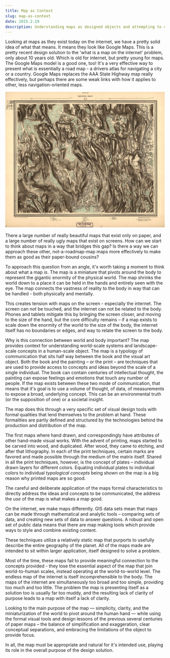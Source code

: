 ```yaml
---
title: Map as Context
slug: map-as-context
date: 2015.2.19
description: Understanding maps as designed objects and attempting to define a theory for making digital maps on the internet as good as old paper maps.
---
```


Looking at maps as they exist today on the internet, we have a pretty solid idea of what that means. It means they look like Google Maps. This is a pretty recent design solution to the 'what is a map on the internet' problem, only about 10 years old. Which is old for internet, but pretty young for maps. The Google Maps model is a good one, too! It's a very effective way to present what is essentially a road map - a drivers atlas for navigating a city or a country. Google Maps replaces the AAA State Highway map really effectively, but perhaps there are some weak links with how it applies to other, less navigation-oriented maps.

![](01-amt2_akershus-amt-57-vi_1887.jpg)

There a large number of really beautiful maps that exist only on paper, and a large number of really ugly maps that exist on screens. How can we start to think about maps in a way that bridges this gap? Is there a way we can approach these other, not-a-roadmap-map maps more effectively to make them as good as their paper-bound cousins?

To approach this question from an angle, it's worth taking a moment to think about what a map _is_. The map is a miniature that pivots around the body to represent the gigantic enormity of the physical world. The map shrinks the world down to a place it can be held in the hands and entirely seen with the eye. The map connects the vastness of reality to the body in way that can be handled - both physically and mentally.

This creates tension with maps on the screen - especially the internet. The screen can _not_ be touched, and the internet can not be related to the body. Phones and tablets mitigate this by bringing the screen closer, and moving to the size of the hand, but the core difficulty remains – if a map exists to scale down the enormity of the world to the size of the body, the internet itself has no boundaries or edges, and way to relate the screen to the body.

Why is this connection between world and body important? The map provides context for understanding world-scale systems and landscape-scale concepts in a human-scale object. The map is a typology of communication that sits half way between the book and the visual art object. Both the book and the painting – or the print – are techniques that are used to provide access to concepts and ideas beyond the scale of a single individual. The book can contain centuries of intellectual thought, the painting can expose feelings and emotions that touch any number of people. If the map exists between these two mode of communication, that means that it's goal is to use a volume of thought, of data, of measurements to expose a broad, underlying concept. This can be an environmental truth (or the supposition of one) or a societal insight.

The map does this through a very specific set of visual design tools with formal qualities that lend themselves to the problem at hand. These formalities are partly defined and structured by the technologies behind the production and distribution of the map.

The first maps where hand drawn, and correspondingly have attributes of other hand-made visual works. With the advent of printing, maps started to be carved into wood, and duplicated. After wood, they came to etching, and after that lithography. In each of the print techniques, certain marks are favored and made possible through the medium of the matrix itself. Shared in all the print techniques, however, is the concept of plates – individual drawn layers for different colors. Equating individual plates to individual colors to individual _typological concepts_ being shown on the map is a big reason why printed maps are so good.

The careful and deliberate application of the maps formal characteristics to directly address the ideas and concepts to be communicated, the address the _use_ of the map is what makes a map good.

On the internet, we make maps differently. GIS data sets mean that maps can be made through mathematical and analytic tools – comparing sets of data, and creating new sets of data to answer questions. A robust and open set of public data means that there are map making tools which provide ways to style and combine existing content.

These techniques utilize a relatively static map that purports to usefully describe the entire geography of the planet. All of the maps made are intended to sit within larger application, itself designed to solve a problem.

Most of the time, these maps fail to provide meaningful connection to the concepts provided - they lose the essential aspect of the map that join world-to-human scales, instead operating at the world-to-world level. The endless map of the internet is itself incomprehensible to the body. The maps of the internet are simultaneously too broad and too simple, providing too much and too little. The problem the map is presenting itself as a solution too is usually far too muddy, and the resulting lack of clarity of purpose leads to a map with itself a lack of clarity.

Looking to the main purpose of the map — simplicity, clarity, and the miniaturization of the world to pivot around the human hand — while using the formal visual tools and design lessons of the previous several centuries of paper maps – the balance of simplification and exaggeration, clear conceptual separations, and embracing the limitations of the object to provide focus.

In all, the map must be appropriate and natural for it's intended use, playing its role in the overall purpose of the design solution.
